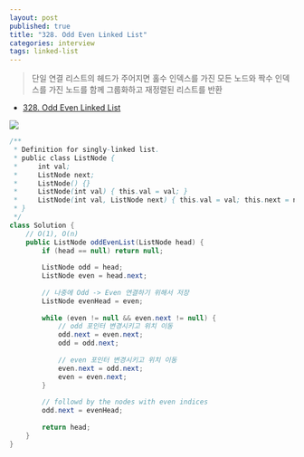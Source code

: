 ```yaml
---
layout: post
published: true
title: "328. Odd Even Linked List"
categories: interview
tags: linked-list
---
```


> 단일 연결 리스트의 헤드가 주어지면 홀수 인덱스를 가진 모든 노드와 짝수 인덱스를 가진 노드를 함께 그룹화하고 재정렬된 리스트를 반환

- [328. Odd Even Linked List](https://leetcode.com/problems/odd-even-linked-list/)

![](https://assets.leetcode.com/uploads/2021/03/10/oddeven-linked-list.jpg)

```java
/**
 * Definition for singly-linked list.
 * public class ListNode {
 *     int val;
 *     ListNode next;
 *     ListNode() {}
 *     ListNode(int val) { this.val = val; }
 *     ListNode(int val, ListNode next) { this.val = val; this.next = next; }
 * }
 */
class Solution {
    // O(1), O(n)
    public ListNode oddEvenList(ListNode head) {
        if (head == null) return null;
        
        ListNode odd = head; 
        ListNode even = head.next; 
        
        // 나중에 Odd -> Even 연결하기 위해서 저장
        ListNode evenHead = even;
        
        while (even != null && even.next != null) {
            // odd 포인터 변경시키고 위치 이동
            odd.next = even.next;
            odd = odd.next;
            
            // even 포인터 변경시키고 위치 이동
            even.next = odd.next;
            even = even.next;
        }
        
        // followd by the nodes with even indices
        odd.next = evenHead;
        
        return head;
    }
}
```
